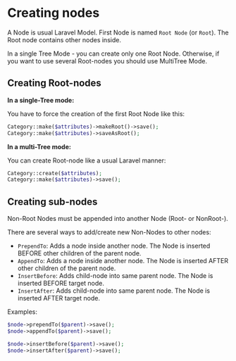 # Creating nodes

A Node is usual Laravel Model. First Node is named `Root Node` (or `Root`). The Root node contains other nodes inside.

In a single Tree Mode - you can create only one Root Node. Otherwise, if you want to use several Root-nodes you should
use MultiTree Mode.

## Creating Root-nodes

**In a single-Tree mode:**

You have to force the creation of the first Root Node like this:

```php
Category::make($attributes)->makeRoot()->save(); 
Category::make($attributes)->saveAsRoot();
```

**In a multi-Tree mode:**

You can create Root-node like a usual Laravel manner:

```php
Category::create($attributes);
Category::make($attributes)->save();
```

## Creating sub-nodes

Non-Root Nodes must be appended into another Node (Root- or NonRoot-).

There are several ways to add/create new Non-Nodes to other nodes:

- `PrependTo`: Adds a node inside another node. The Node is inserted BEFORE other children of the parent node.
- `AppendTo`: Adds a node inside another node. The Node is inserted AFTER other children of the parent node.
- `InsertBefore`: Adds child-node into same parent node. The Node is inserted BEFORE target node.
- `InsertAfter`: Adds child-node into same parent node. The Node is inserted AFTER target node.

Examples:

```php
$node->prependTo($parent)->save();
$node->appendTo($parent)->save();

$node->insertBefore($parent)->save();
$node->insertAfter($parent)->save();
```
